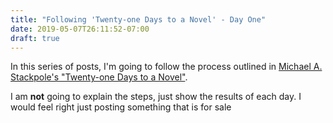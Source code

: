 ```yaml
---
title: "Following 'Twenty-one Days to a Novel' - Day One"
date: 2019-05-07T26:11:52-07:00
draft: true
---
```


In this series of posts, I'm going to follow the process outlined in  [Michael A. Stackpole's "Twenty-one Days to a
Novel"](https://www.amazon.com/dp/B0029O0ANM/ref=cm_sw_em_r_mt_dp_U_8eH0Cb6P4MPBB).

I am **not** going to explain the steps, just show the results of each day. I would feel right just posting something that is for sale
